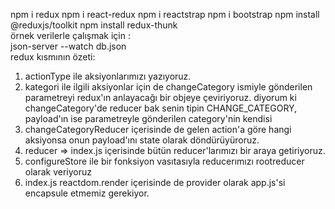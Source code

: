 npm i redux 
npm i react-redux
npm i reactstrap
npm i bootstrap
npm install @reduxjs/toolkit
npm install redux-thunk
<br/>
örnek verilerle çalışmak için :<br/>
json-server --watch db.json
<br/>
redux kısmının özeti:
1. actionType ile aksiyonlarımızı yazıyoruz.
2. kategori ile ilgili aksiyonlar için de  changeCategory ismiyle gönderilen parametreyi redux'ın anlayacağı bir objeye çeviriyoruz.
diyorum ki changeCategory'de reducer bak senin tipin CHANGE_CATEGORY, payload'ın ise parametreyle gönderilen category'nin kendisi 
3. changeCategoryReducer içerisinde de  gelen action'a göre hangi aksiyonsa onun payload'ını state olarak döndürüyüroruz.
4. reducer => index.js içerisinde bütün reducer'larımızı bir araya getiriyoruz.
5. configureStore ile bir fonksiyon vasıtasıyla reducerımızı rootreducer olarak veriyoruz
6. index.js reactdom.render içerisinde de provider olarak app.js'si encapsule etmemiz gerekiyor.
